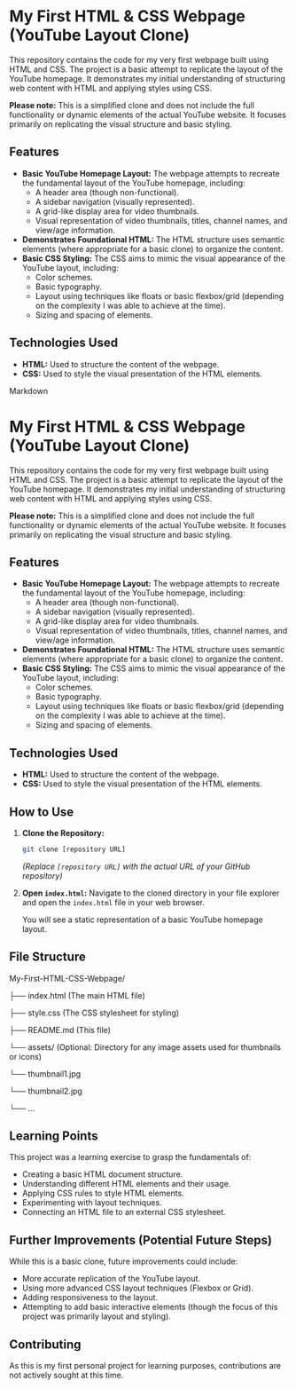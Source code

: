 # My First HTML & CSS Webpage (YouTube Layout Clone)

This repository contains the code for my very first webpage built using HTML and CSS. The project is a basic attempt to replicate the layout of the YouTube homepage. It demonstrates my initial understanding of structuring web content with HTML and applying styles using CSS.

**Please note:** This is a simplified clone and does not include the full functionality or dynamic elements of the actual YouTube website. It focuses primarily on replicating the visual structure and basic styling.

## Features

* **Basic YouTube Homepage Layout:** The webpage attempts to recreate the fundamental layout of the YouTube homepage, including:
    * A header area (though non-functional).
    * A sidebar navigation (visually represented).
    * A grid-like display area for video thumbnails.
    * Visual representation of video thumbnails, titles, channel names, and view/age information.
* **Demonstrates Foundational HTML:** The HTML structure uses semantic elements (where appropriate for a basic clone) to organize the content.
* **Basic CSS Styling:** The CSS aims to mimic the visual appearance of the YouTube layout, including:
    * Color schemes.
    * Basic typography.
    * Layout using techniques like floats or basic flexbox/grid (depending on the complexity I was able to achieve at the time).
    * Sizing and spacing of elements.

## Technologies Used

* **HTML:** Used to structure the content of the webpage.
* **CSS:** Used to style the visual presentation of the HTML elements.

Markdown

# My First HTML & CSS Webpage (YouTube Layout Clone)

This repository contains the code for my very first webpage built using HTML and CSS. The project is a basic attempt to replicate the layout of the YouTube homepage. It demonstrates my initial understanding of structuring web content with HTML and applying styles using CSS.

**Please note:** This is a simplified clone and does not include the full functionality or dynamic elements of the actual YouTube website. It focuses primarily on replicating the visual structure and basic styling.

## Features

* **Basic YouTube Homepage Layout:** The webpage attempts to recreate the fundamental layout of the YouTube homepage, including:
    * A header area (though non-functional).
    * A sidebar navigation (visually represented).
    * A grid-like display area for video thumbnails.
    * Visual representation of video thumbnails, titles, channel names, and view/age information.
* **Demonstrates Foundational HTML:** The HTML structure uses semantic elements (where appropriate for a basic clone) to organize the content.
* **Basic CSS Styling:** The CSS aims to mimic the visual appearance of the YouTube layout, including:
    * Color schemes.
    * Basic typography.
    * Layout using techniques like floats or basic flexbox/grid (depending on the complexity I was able to achieve at the time).
    * Sizing and spacing of elements.

## Technologies Used

* **HTML:** Used to structure the content of the webpage.
* **CSS:** Used to style the visual presentation of the HTML elements.

## How to Use

1.  **Clone the Repository:**
    ```bash
    git clone [repository URL]
    ```
    *(Replace `[repository URL]` with the actual URL of your GitHub repository)*

2.  **Open `index.html`:** Navigate to the cloned directory in your file explorer and open the `index.html` file in your web browser.

    You will see a static representation of a basic YouTube homepage layout.

## File Structure

My-First-HTML-CSS-Webpage/

├── index.html     (The main HTML file)

├── style.css      (The CSS stylesheet for styling)

├── README.md      (This file)

└── assets/        (Optional: Directory for any image assets used for thumbnails or icons)

└── thumbnail1.jpg

└── thumbnail2.jpg

└── ...

## Learning Points

This project was a learning exercise to grasp the fundamentals of:

* Creating a basic HTML document structure.
* Understanding different HTML elements and their usage.
* Applying CSS rules to style HTML elements.
* Experimenting with layout techniques.
* Connecting an HTML file to an external CSS stylesheet.

## Further Improvements (Potential Future Steps)

While this is a basic clone, future improvements could include:

* More accurate replication of the YouTube layout.
* Using more advanced CSS layout techniques (Flexbox or Grid).
* Adding responsiveness to the layout.
* Attempting to add basic interactive elements (though the focus of this project was primarily layout and styling).

## Contributing

As this is my first personal project for learning purposes, contributions are not actively sought at this time.
